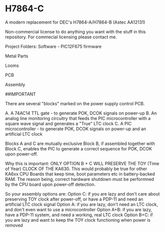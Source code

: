 # H7864-C
A modern replacement for DEC's H7864-A/H7864-B (Astec AA12131)

Non-commercial license to do anything you want with the stuff in this repository.
For commecial licensing please contact me.

Project Folders:
Software - PIC12F675 firmware

Metal Parts

Looms

PCB

Assembly

##IMPORTANT

There are several "blocks" marked on the power supply control PCB.

A. A 74AC14 TTL gate - to generate POK, DCOK signals on power-up
B. An analog line monitoring circuitry that feeds the PIC microcontroller with a square wave signal and generates a "True" LTC clock
C. A PIC microcontroller - to generate POK, DCOK signals on power-up and an artificial LTC clock

Blocks A and C are mutually exclusive
Block B, if assembled together with Block C, enables the PIC to generate a correct sequence for POK, DCOK upon power-off.

Why this is important: ONLY OPTION B + C WILL PRESERVE THE TOY (Time of Year) CLOCK OF THE KA630.
This would probably be true for other KA6xx CPU Boards that keep time, boot parameters etc in battery-backed RAM.
The reason being, correct hardware shutdown must be performned by the CPU board upon power-off detection.

So your assembly options are:
Option C: if you are lazy and don't care about preserving TOY clock after power-off, or have a PDP-11 and need an artificial LTC clock signal
Option A: if you are lazy, don't need an LTC clock, and don't even want to use a microcontroller
Option A+B: if you are lazy, have a PDP-11 system, and need a working, real LTC clock
Option B+C: if you are lazy and want to keep the TOY clock functioning when power is removed




